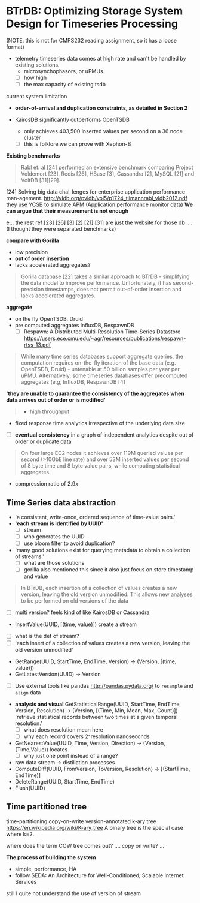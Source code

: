 # BTrDB: Optimizing Storage System Design for Timeseries Processing

(NOTE: this is not for CMPS232 reading assignment, so it has a loose format)

- telemetry timeseries data comes at high rate and can't be handled by existing solutions.
  -  microsynchophasors, or uPMUs.
  - [ ] how high
  - [ ] the max capacity of existing tsdb

current system limitation

- **order-of-arrival and duplication constraints, as detailed in Section 2**

- KairosDB significantly outperforms OpenTSDB
  - only achieves 403,500 inserted values per second on a 36 node cluster
  - [ ] this is folklore we can prove with Xephon-B

**Existing benchmarks**

> Rabl et. al [24] performed an extensive benchmark comparing Project Voldemort [23], Redis [26], HBase [3], Cassandra [2], MySQL [21] and VoltDB [31][29].

[24] Solving big data chal-lenges for enterprise application performance man-agement. http://vldb.org/pvldb/vol5/p1724_tilmannrabl_vldb2012.pdf they use
YCSB to simulate APM (Application performance monitor data) **We can argue that their measurement is not enough**

e... the rest ref [23] [26] [3] [2] [21] [31] are just the website for those db ..... (I thought they were separated benchmarks)

**compare with Gorilla**
- low precision
- **out of order insertion**
- lacks accelerated aggregates?
> Gorilla database [22] takes a similar approach to BTrDB - simplifying the data model to improve performance. Unfortunately, it has second-precision timestamps, does not permit out-of-order insertion and lacks accelerated aggregates.

**aggregate**

- on the fly OpenTSDB, Druid
- pre computed aggregates InfluxDB, RespawnDB
  - [ ] Respawn: A Distributed Multi-Resolution Time-Series Datastore https://users.ece.cmu.edu/~agr/resources/publications/respawn-rtss-13.pdf

> While many time series databases support aggregate queries, the computation requires on-the-fly iteration of the base data (e.g. OpenTSDB, Druid) - untenable at 50 billion samples per year per uPMU. Alternatively, some timeseries databases offer precomputed aggregates (e.g, InfluxDB, RespawnDB [4]

**'they are unable to guarantee the consistency of the aggregates when data arrives out of order or is modified'**

> - high throughput
  - fixed response time analytics irrespective of the underlying data size
  - [ ] **eventual consistency** in a graph of independent analytics despite out of order or duplicate data

>  On four large EC2 nodes it achieves over 119M queried values per second (>10GbE line rate) and over 53M inserted values per second of 8 byte time and 8 byte value pairs, while computing statistical aggregates.

- compression ratio of 2.9x

## Time Series data abstraction

- 'a consistent, write-once, ordered sequence of time-value pairs.'
- **'each stream is identified by UUID'**
  - [ ] stream
  - [ ] who generates the UUID
  - [ ] use bloom filter to avoid duplication?
- 'many good solutions exist for querying metadata to obtain a collection of streams.'
  - [ ] what are those solutions
  - [ ] gorilla also mentioned this since it also just focus on store timestamp and value

> In BTrDB, each insertion of a collection of values creates a new version, leaving the old version unmodified. This allows new analyses to be performed on old versions of the data

- [ ] multi version? feels kind of like KairosDB or Cassandra

- InsertValue(UUID, [(time, value)]) create a stream
 - [ ] what is the def of stream?
 - [ ] 'each insert of a collection of values creates a new version, leaving the old version unmodified'
- GetRange(UUID, StartTime, EndTime, Version) -> (Version, [(time, value)])
-  GetLatestVersion(UUID) -> Version
- [ ] Use external tools like pandas http://pandas.pydata.org/ to `resample` and `align` data
- **analysis and visual** GetStatisticalRange(UUID, StartTime, EndTime, Version, Resolution) -> (Version, [(Time, Min, Mean, Max, Count)]) 'retrieve statistical records between two times at a given temporal resolution.'
  - [ ] what does resolution mean here
  - [ ] why each record covers 2^resolution nanoseconds
- GetNearestValue(UUID, Time, Version, Direction) -> (Version, (Time,Value)) locates
  - [ ] why just one point instead of a range?
- raw data stream -> distillation processes
- ComputeDiff(UUID, FromVersion, ToVersion, Resolution) -> [(StartTime, EndTime)]
- DeleteRange(UUID, StartTime, EndTime)
- Flush(UUID)

## Time partitioned tree

time-partitioning copy-on-write version-annotated k-ary tree https://en.wikipedia.org/wiki/K-ary_tree
 A binary tree is the special case where k=2.

where does the term COW tree comes out? .... copy on write? ...

**The process of building the system**

- simple, performance, HA
- follow SEDA: An Architecture for Well-Conditioned, Scalable Internet Services

still I quite not understand the use of version of stream 
